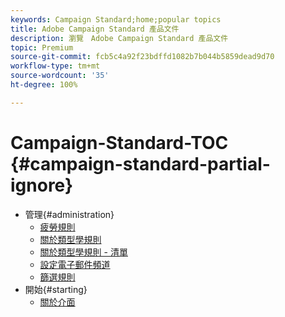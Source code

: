 ```yaml
---
keywords: Campaign Standard;home;popular topics
title: Adobe Campaign Standard 產品文件
description: 瀏覽　Adobe Campaign Standard 產品文件
topic: Premium
source-git-commit: fcb5c4a92f23bdffd1082b7b044b5859dead9d70
workflow-type: tm+mt
source-wordcount: '35'
ht-degree: 100%

---
```



# Campaign-Standard-TOC {#campaign-standard-partial-ignore}

+ 管理{#administration}
   + [疲勞規則](sending/using/fatigue-rules.md)
   + [關於類型學規則](sending/using/about-typology-rules.md)
   + [關於類型學規則 - 清單](sending/using/about-typology-rules.md#typology-rules)
   + [設定電子郵件頻道](administration/using/configuring-email-channel.md)
   + [篩選規則](sending/using/filtering-rules.md)
+ 開始{#starting}
   + [關於介面](start/using/about-the-interface.md)
